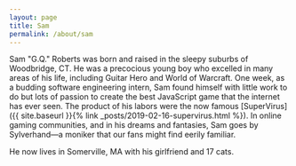 ```yaml
---
layout: page
title: Sam
permalink: /about/sam
---
```


Sam "G.Q." Roberts was born and raised in the sleepy suburbs of Woodbridge, CT. He was a precocious young boy who excelled in many areas of his life, including Guitar Hero and World of Warcraft. One week, as a budding software engineering intern, Sam found himself with little work to do but lots of passion to create the best JavaScript game that the internet has ever seen. The product of his labors were the now famous [SuperVirus]({{ site.baseurl }}{% link _posts/2019-02-16-supervirus.html %}). In online gaming communities, and in his dreams and fantasies, Sam goes by Sylverhand—a moniker that our fans might find eerily familiar.

He now lives in Somerville, MA with his girlfriend and 17 cats.
